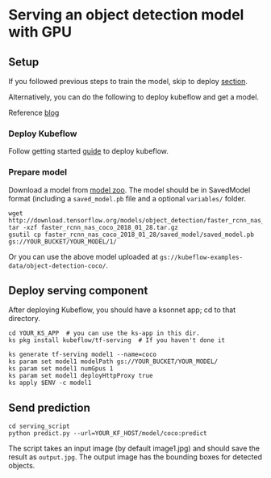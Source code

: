 # Serving an object detection model with GPU

## Setup

If you followed previous steps to train the model, skip to deploy [section](#deploy-serving-component).

Alternatively, you can do the following to deploy kubeflow and get a model.

Reference
[blog](https://cloud.google.com/blog/big-data/2017/09/performing-prediction-with-tensorflow-object-detection-models-on-google-cloud-machine-learning-engine)

### Deploy Kubeflow
Follow getting started
[guide](https://www.kubeflow.org/docs/started/getting-started/) to deploy
kubeflow.

### Prepare model
Download a model from [model zoo](https://github.com/tensorflow/models/blob/master/research/object_detection/g3doc/detection_model_zoo.md).
The model should be in SavedModel format (including a `saved_model.pb` file and a
optional `variables/` folder.

```
wget http://download.tensorflow.org/models/object_detection/faster_rcnn_nas_coco_2018_01_28.tar.gz
tar -xzf faster_rcnn_nas_coco_2018_01_28.tar.gz
gsutil cp faster_rcnn_nas_coco_2018_01_28/saved_model/saved_model.pb gs://YOUR_BUCKET/YOUR_MODEL/1/
```

Or you can use the above model uploaded at `gs://kubeflow-examples-data/object-detection-coco/`.

## Deploy serving component

After deploying Kubeflow, you should have a ksonnet app; cd to that directory.
```
cd YOUR_KS_APP  # you can use the ks-app in this dir.
ks pkg install kubeflow/tf-serving  # If you haven't done it

ks generate tf-serving model1 --name=coco
ks param set model1 modelPath gs://YOUR_BUCKET/YOUR_MODEL/
ks param set model1 numGpus 1
ks param set model1 deployHttpProxy true
ks apply $ENV -c model1
```

## Send prediction
```
cd serving_script
python predict.py --url=YOUR_KF_HOST/model/coco:predict
```

The script takes an input image (by default image1.jpg) and should save the result as `output.jpg`.
The output image has the bounding boxes for detected objects.
